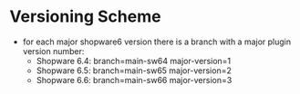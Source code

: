 # Versioning Scheme
- for each major shopware6 version there is a branch with a major plugin version number:
    - Shopware 6.4: branch=main-sw64 major-version=1
    - Shopware 6.5: branch=main-sw65 major-version=2
    - Shopware 6.6: branch=main-sw66 major-version=3
  
